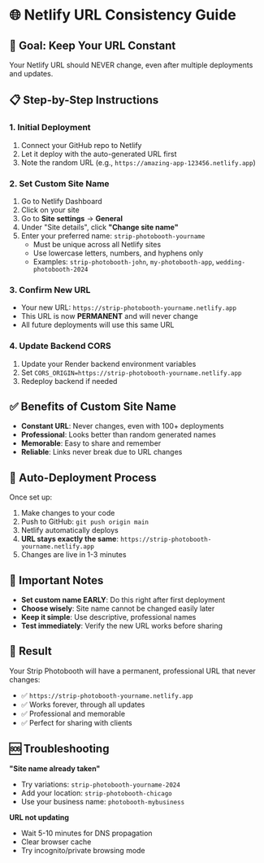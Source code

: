 # 🌐 Netlify URL Consistency Guide

## 🎯 Goal: Keep Your URL Constant

Your Netlify URL should NEVER change, even after multiple deployments and updates.

## 📋 Step-by-Step Instructions

### 1. Initial Deployment
1. Connect your GitHub repo to Netlify
2. Let it deploy with the auto-generated URL first
3. Note the random URL (e.g., `https://amazing-app-123456.netlify.app`)

### 2. Set Custom Site Name
1. Go to Netlify Dashboard
2. Click on your site
3. Go to **Site settings** → **General**
4. Under "Site details", click **"Change site name"**
5. Enter your preferred name: `strip-photobooth-yourname`
   - Must be unique across all Netlify sites
   - Use lowercase letters, numbers, and hyphens only
   - Examples: `strip-photobooth-john`, `my-photobooth-app`, `wedding-photobooth-2024`

### 3. Confirm New URL
- Your new URL: `https://strip-photobooth-yourname.netlify.app`
- This URL is now **PERMANENT** and will never change
- All future deployments will use this same URL

### 4. Update Backend CORS
1. Update your Render backend environment variables
2. Set `CORS_ORIGIN=https://strip-photobooth-yourname.netlify.app`
3. Redeploy backend if needed

## ✅ Benefits of Custom Site Name

- **Constant URL**: Never changes, even with 100+ deployments
- **Professional**: Looks better than random generated names
- **Memorable**: Easy to share and remember
- **Reliable**: Links never break due to URL changes

## 🔄 Auto-Deployment Process

Once set up:
1. Make changes to your code
2. Push to GitHub: `git push origin main`
3. Netlify automatically deploys
4. **URL stays exactly the same**: `https://strip-photobooth-yourname.netlify.app`
5. Changes are live in 1-3 minutes

## 🚨 Important Notes

- **Set custom name EARLY**: Do this right after first deployment
- **Choose wisely**: Site name cannot be changed easily later
- **Keep it simple**: Use descriptive, professional names
- **Test immediately**: Verify the new URL works before sharing

## 🎉 Result

Your Strip Photobooth will have a permanent, professional URL that never changes:
- ✅ `https://strip-photobooth-yourname.netlify.app`
- ✅ Works forever, through all updates
- ✅ Professional and memorable
- ✅ Perfect for sharing with clients

## 🆘 Troubleshooting

**"Site name already taken"**
- Try variations: `strip-photobooth-yourname-2024`
- Add your location: `strip-photobooth-chicago`
- Use your business name: `photobooth-mybusiness`

**URL not updating**
- Wait 5-10 minutes for DNS propagation
- Clear browser cache
- Try incognito/private browsing mode
